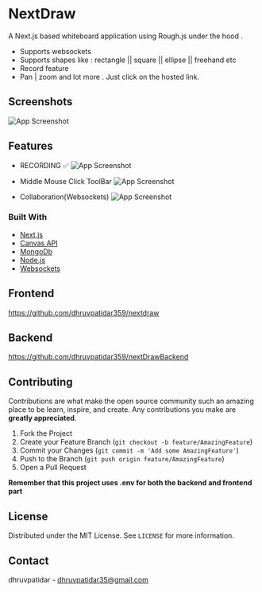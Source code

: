 
# NextDraw

A Next.js based whiteboard application using Rough.js under the hood . 
- Supports websockets
- Supports shapes like : rectangle || square || ellipse || freehand etc
- Record feature
- Pan | zoom and lot more . Just click on the hosted link.






## Screenshots

![App Screenshot](https://private-user-images.githubusercontent.com/103873587/307239034-26e56f64-662f-4f75-8008-3f8ff7223aec.png?jwt=eyJhbGciOiJIUzI1NiIsInR5cCI6IkpXVCJ9.eyJpc3MiOiJnaXRodWIuY29tIiwiYXVkIjoicmF3LmdpdGh1YnVzZXJjb250ZW50LmNvbSIsImtleSI6ImtleTUiLCJleHAiOjE3MTIxNjE5ODMsIm5iZiI6MTcxMjE2MTY4MywicGF0aCI6Ii8xMDM4NzM1ODcvMzA3MjM5MDM0LTI2ZTU2ZjY0LTY2MmYtNGY3NS04MDA4LTNmOGZmNzIyM2FlYy5wbmc_WC1BbXotQWxnb3JpdGhtPUFXUzQtSE1BQy1TSEEyNTYmWC1BbXotQ3JlZGVudGlhbD1BS0lBVkNPRFlMU0E1M1BRSzRaQSUyRjIwMjQwNDAzJTJGdXMtZWFzdC0xJTJGczMlMkZhd3M0X3JlcXVlc3QmWC1BbXotRGF0ZT0yMDI0MDQwM1QxNjI4MDNaJlgtQW16LUV4cGlyZXM9MzAwJlgtQW16LVNpZ25hdHVyZT04Mjc3N2JjZDdhZjg1OWZmYjIzY2MwZGI4MWU0NDFiZDI1ODRmNTkwNjczNmQ4ZmZmNjQ0YzU5NDM3NzJiMDI5JlgtQW16LVNpZ25lZEhlYWRlcnM9aG9zdCZhY3Rvcl9pZD0wJmtleV9pZD0wJnJlcG9faWQ9MCJ9.a8plxx9tv90rc5Pw1-K4ubgk-hw2b3PduSuUJTJXB10)

## Features

- RECORDING ✅
![App Screenshot](https://private-user-images.githubusercontent.com/103873587/307243132-184d6b22-9cec-4438-8364-fd336e594218.png?jwt=eyJhbGciOiJIUzI1NiIsInR5cCI6IkpXVCJ9.eyJpc3MiOiJnaXRodWIuY29tIiwiYXVkIjoicmF3LmdpdGh1YnVzZXJjb250ZW50LmNvbSIsImtleSI6ImtleTUiLCJleHAiOjE3MTIxNjE5ODMsIm5iZiI6MTcxMjE2MTY4MywicGF0aCI6Ii8xMDM4NzM1ODcvMzA3MjQzMTMyLTE4NGQ2YjIyLTljZWMtNDQzOC04MzY0LWZkMzM2ZTU5NDIxOC5wbmc_WC1BbXotQWxnb3JpdGhtPUFXUzQtSE1BQy1TSEEyNTYmWC1BbXotQ3JlZGVudGlhbD1BS0lBVkNPRFlMU0E1M1BRSzRaQSUyRjIwMjQwNDAzJTJGdXMtZWFzdC0xJTJGczMlMkZhd3M0X3JlcXVlc3QmWC1BbXotRGF0ZT0yMDI0MDQwM1QxNjI4MDNaJlgtQW16LUV4cGlyZXM9MzAwJlgtQW16LVNpZ25hdHVyZT1mMzJhNTg4MmJlNTAxYmFhOTk5NzEzZDI1YWU2NjY2MTM5ZjA2Zjk0MTAyZTgwNDFkMjgzMmM0NTIzM2I3NDllJlgtQW16LVNpZ25lZEhlYWRlcnM9aG9zdCZhY3Rvcl9pZD0wJmtleV9pZD0wJnJlcG9faWQ9MCJ9.oE8zjmIPA67q8ZN5LvSGoxhStpceCS9qRgtXmJLroog)

- Middle Mouse Click ToolBar
![App Screenshot](https://private-user-images.githubusercontent.com/103873587/308264167-59133987-9fcc-41f7-be42-3093c535c181.png?jwt=eyJhbGciOiJIUzI1NiIsInR5cCI6IkpXVCJ9.eyJpc3MiOiJnaXRodWIuY29tIiwiYXVkIjoicmF3LmdpdGh1YnVzZXJjb250ZW50LmNvbSIsImtleSI6ImtleTUiLCJleHAiOjE3MTIxNjI0MjIsIm5iZiI6MTcxMjE2MjEyMiwicGF0aCI6Ii8xMDM4NzM1ODcvMzA4MjY0MTY3LTU5MTMzOTg3LTlmY2MtNDFmNy1iZTQyLTMwOTNjNTM1YzE4MS5wbmc_WC1BbXotQWxnb3JpdGhtPUFXUzQtSE1BQy1TSEEyNTYmWC1BbXotQ3JlZGVudGlhbD1BS0lBVkNPRFlMU0E1M1BRSzRaQSUyRjIwMjQwNDAzJTJGdXMtZWFzdC0xJTJGczMlMkZhd3M0X3JlcXVlc3QmWC1BbXotRGF0ZT0yMDI0MDQwM1QxNjM1MjJaJlgtQW16LUV4cGlyZXM9MzAwJlgtQW16LVNpZ25hdHVyZT03ZjI1MDY3ZTNmNTc2YTc1MmY1MzJhMjA3ODE3NGY3Y2QyNGFmNjMxODVmMzlkNzJhMGJjZmJkZWU0MmQ1NGMzJlgtQW16LVNpZ25lZEhlYWRlcnM9aG9zdCZhY3Rvcl9pZD0wJmtleV9pZD0wJnJlcG9faWQ9MCJ9.2RRwwjtHGUAnry0DFq2pO2cB0KjgZXwiCDb_ovwXg2Y)

- Collaboration(Websockets)
![App Screenshot](https://private-user-images.githubusercontent.com/103873587/307243202-c80f8b31-52a6-4c7b-958c-2d07eaba37ec.png?jwt=eyJhbGciOiJIUzI1NiIsInR5cCI6IkpXVCJ9.eyJpc3MiOiJnaXRodWIuY29tIiwiYXVkIjoicmF3LmdpdGh1YnVzZXJjb250ZW50LmNvbSIsImtleSI6ImtleTUiLCJleHAiOjE3MTIxNjE5ODMsIm5iZiI6MTcxMjE2MTY4MywicGF0aCI6Ii8xMDM4NzM1ODcvMzA3MjQzMjAyLWM4MGY4YjMxLTUyYTYtNGM3Yi05NThjLTJkMDdlYWJhMzdlYy5wbmc_WC1BbXotQWxnb3JpdGhtPUFXUzQtSE1BQy1TSEEyNTYmWC1BbXotQ3JlZGVudGlhbD1BS0lBVkNPRFlMU0E1M1BRSzRaQSUyRjIwMjQwNDAzJTJGdXMtZWFzdC0xJTJGczMlMkZhd3M0X3JlcXVlc3QmWC1BbXotRGF0ZT0yMDI0MDQwM1QxNjI4MDNaJlgtQW16LUV4cGlyZXM9MzAwJlgtQW16LVNpZ25hdHVyZT05NzM3M2Y4YTRlNTcyM2I1YjFkMTIzMmNhYjlmNzI4N2U2ZDA5ZTc1NTYzMGMwZGMzZWE2YjEwN2ZiMjhkMTQ5JlgtQW16LVNpZ25lZEhlYWRlcnM9aG9zdCZhY3Rvcl9pZD0wJmtleV9pZD0wJnJlcG9faWQ9MCJ9.K-7IjXrhSrYK5nK8tZTXfgPSqS9CMVw_qlHSQ12A0wk)


### Built With
* [Next.js]()
* [Canvas API]()
* [MongoDb]()
* [Node.js]()
* [Websockets]()



## Frontend
https://github.com/dhruvpatidar359/nextdraw
## Backend 
https://github.com/dhruvpatidar359/nextDrawBackend





## Contributing

Contributions are what make the open source community such an amazing place to be learn, inspire, and create. Any contributions you make are **greatly appreciated**.

1. Fork the Project
2. Create your Feature Branch (`git checkout -b feature/AmazingFeature`)
3. Commit your Changes (`git commit -m 'Add some AmazingFeature'`)
4. Push to the Branch (`git push origin feature/AmazingFeature`)
5. Open a Pull Request

**Remember that this project uses .env for both the backend and frontend part**



## License

Distributed under the MIT License. See `LICENSE` for more information.




## Contact

dhruvpatidar - dhruvpatidar35@gmail.com
